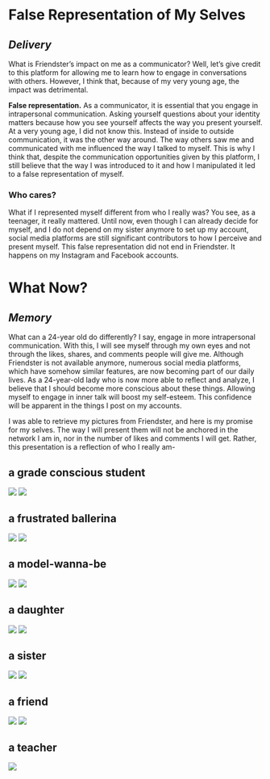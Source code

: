 # False Representation of My Selves
## *Delivery*

What is Friendster’s impact on me as a communicator?
Well, let’s give credit to this platform for allowing me to learn how to engage in conversations with others. However, I think that, because of my very young age, the impact was detrimental.

**False representation.**
As a communicator, it is essential that you engage in intrapersonal communication. Asking yourself questions about your identity matters because how you see yourself affects the way you present yourself. At a very young age, I did not know this. Instead of inside to outside communication, it was the other way around.
The way others saw me and communicated with me influenced the way I talked to myself. This is why I think that, despite the communication opportunities given by this platform, I still believe that the way I was introduced to it and how I manipulated it led to a false representation of myself.

### Who cares?
What if I represented myself different from who I really was?
You see, as a teenager, it really mattered. Until now, even though I can already decide for myself, and I do not depend on my sister anymore to set up my account, social media platforms are still significant contributors to how I perceive and present myself. This false representation did not end in Friendster. It happens on my Instagram and Facebook accounts.

# What Now?
## *Memory*
What can a 24-year old do differently?
I say, engage in more intrapersonal communication. With this, I will see myself through my own eyes and not through the likes, shares, and comments people will give me. Although Friendster is not available anymore, numerous social media platforms, which have somehow similar features, are now becoming part of our daily lives. As a 24-year-old lady who is now more able to reflect and analyze, I believe that I should become more conscious about these things. Allowing myself to engage in inner talk will boost my self-esteem. This confidence will be apparent in the things I post on my accounts.

I was able to retrieve my pictures from Friendster, and here is my promise for my selves.
The way I will present them will not be anchored in the network I am in, nor in the number of likes and comments I will get. Rather, this presentation is a reflection of who I really am-

## a grade conscious student
![](attachments/229425_217078698319033_348384_n.jpg)
![](attachments/12112504_1315610311799194_7956289114758926979_n.jpg)

## a frustrated ballerina
![](attachments/217687_217078801652356_2517544_n.jpg)
![](attachments/52976962_2617053894988156_267338074676002816_o.jpg)

## a model-wanna-be
![](attachments/221655_217078531652383_7573365_n.jpg)
![](attachments/21246304_1863436157016604_7172057409542926503_o.jpg)

## a daughter
![](attachments/224148_217079041652332_2117927_n.jpg)
![](attachments/64596106_2797871256906418_624580857218203648_o.jpg)

## a sister
![](attachments/30128_119585038068400_982572_n.jpg)
![](attachments/65498441_2821288221231388_8211334006541647872_o.jpg)

## a friend
![](attachments/225928_217078844985685_3568714_n.jpg)
![](attachments/85142629_3369257416434463_5175141193146695680_o.jpg)

## a teacher
![](attachments/106085067_3701118966581638_7297679720150850889_o.jpg)

